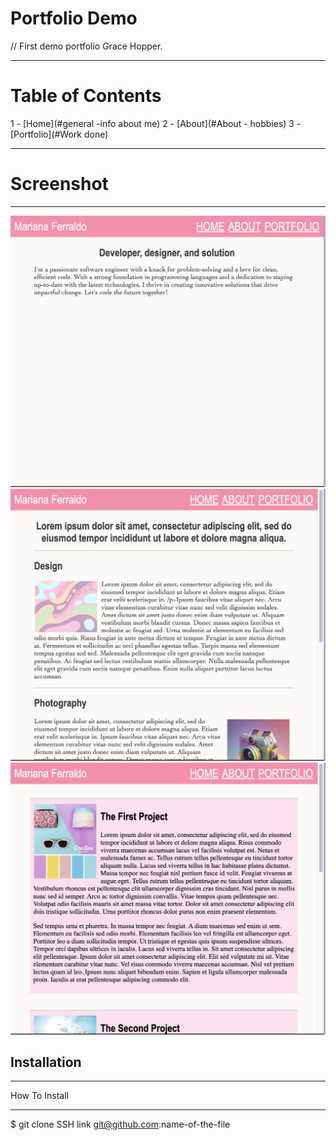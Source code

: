 # Portfolio Demo
//
First demo portfolio Grace Hopper.
***
# Table of Contents
1 - [Home](#general -info about me)
2 - [About](#About - hobbies)
3 - [Portfolio](#Work done)
***

# Screenshot 
***
![HOME](/images/home.png?raw=true "HOME")
![HOME](/images/about.png?raw=true "HOME")
![HOME](/images/portfolio.png?raw=true "HOME")

## Installation
***
How To Install 
****
$ git clone SSH link git@github.com:name-of-the-file